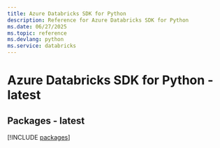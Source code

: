 ```yaml
---
title: Azure Databricks SDK for Python
description: Reference for Azure Databricks SDK for Python
ms.date: 06/27/2025
ms.topic: reference
ms.devlang: python
ms.service: databricks
---
```

# Azure Databricks SDK for Python - latest
## Packages - latest
[!INCLUDE [packages](databricks-index.md)]